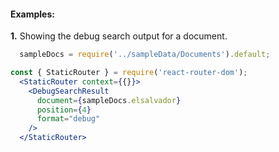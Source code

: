 #### Examples:

__1.__ Showing the debug search output for a document.

```jsx
  sampleDocs = require('../sampleData/Documents').default;

const { StaticRouter } = require('react-router-dom');
  <StaticRouter context={{}}>
    <DebugSearchResult
      document={sampleDocs.elsalvador}
      position={4}
      format="debug"
    />
  </StaticRouter>
```
